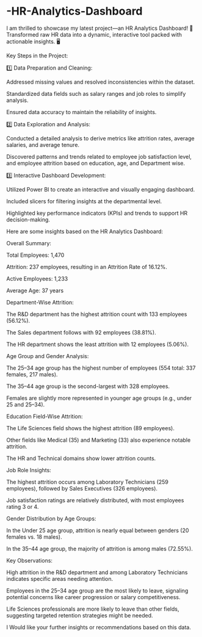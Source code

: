 # -HR-Analytics-Dashboard
I am thrilled to showcase my latest project—an HR Analytics Dashboard! 🚀 Transformed raw HR data into a dynamic, interactive tool packed with actionable insights. 🖥️

Key Steps in the Project:

1️⃣ Data Preparation and Cleaning:

Addressed missing values and resolved inconsistencies within the dataset.

Standardized data fields such as salary ranges and job roles to simplify analysis.

Ensured data accuracy to maintain the reliability of insights.

2️⃣ Data Exploration and Analysis:

Conducted a detailed analysis to derive metrics like attrition rates, average salaries, and average tenure.

Discovered patterns and trends related to employee job satisfaction level, and employee attrition based on education, age,  and Department wise.

3️⃣ Interactive Dashboard Development:

Utilized Power BI to create an interactive and visually engaging dashboard.

Included slicers for filtering insights at the departmental level.

Highlighted key performance indicators (KPIs) and trends to support HR decision-making.



Here are some insights based on the HR Analytics Dashboard:

Overall Summary:

Total Employees: 1,470

Attrition: 237 employees, resulting in an Attrition Rate of 16.12%.

Active Employees: 1,233

Average Age: 37 years

Department-Wise Attrition:

The R&D department has the highest attrition count with 133 employees (56.12%).

The Sales department follows with 92 employees (38.81%).

The HR department shows the least attrition with 12 employees (5.06%).

Age Group and Gender Analysis:

The 25–34 age group has the highest number of employees (554 total: 337 females, 217 males).

The 35–44 age group is the second-largest with 328 employees.

Females are slightly more represented in younger age groups (e.g., under 25 and 25–34).

Education Field-Wise Attrition:

The Life Sciences field shows the highest attrition (89 employees).

Other fields like Medical (35) and Marketing (33) also experience notable attrition.

The HR and Technical domains show lower attrition counts.

Job Role Insights:

The highest attrition occurs among Laboratory Technicians (259 employees), followed by Sales Executives (326 employees).

Job satisfaction ratings are relatively distributed, with most employees rating 3 or 4.

Gender Distribution by Age Groups:

In the Under 25 age group, attrition is nearly equal between genders (20 females vs. 18 males).

In the 35–44 age group, the majority of attrition is among males (72.55%).

Key Observations:

High attrition in the R&D department and among Laboratory Technicians indicates specific areas needing attention.

Employees in the 25–34 age group are the most likely to leave, signaling potential concerns like career progression or salary competitiveness.

Life Sciences professionals are more likely to leave than other fields, suggesting targeted retention strategies might be needed.

I Would like your further insights or recommendations based on this data.
